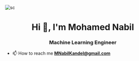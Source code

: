 
![sc](https://camo.githubusercontent.com/1c9a98db6e9ed0e4612054b000c8e18b6a7856a9a27ae1d25ad27a2e6e1c9ff5/68747470733a2f2f692e696d6775722e636f6d2f515945376a36522e676966)

<h1 align="center">Hi 👋, I'm Mohamed Nabil</h1>
<h3 align="center">Machine Learning Engineer</h3>

- 📫 How to reach me **MNabilKandel@gmail.com**



